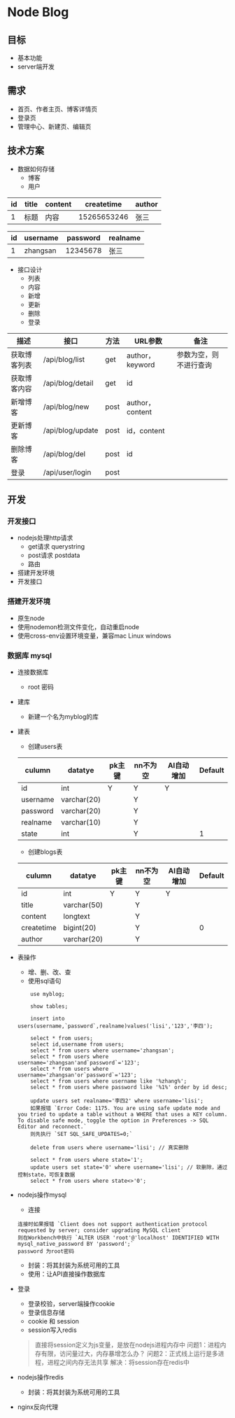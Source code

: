 # Node Blog


## 目标
- 基本功能
- server端开发


## 需求
- 首页、作者主页、博客详情页
- 登录页
- 管理中心、新建页、编辑页

## 技术方案
- 数据如何存储
    - 博客
    - 用户

| id | title | content | createtime | author |
| -- |  ------  |  ------  | ----- | ----- |
| 1  | 标题 | 内容 | 15265653246 |  张三  |

| id | username | password | realname |
| -- |  ------  |  ------  | ----- |
| 1  | zhangsan | 12345678 | 张三 |

- 接口设计
    - 列表
    - 内容
    - 新增
    - 更新
    - 删除
    - 登录

| 描述 | 接口 | 方法 | URL参数 | 备注 |
| --- |  ------  |  ------  | ----- | ------ |
| 获取博客列表  | /api/blog/list   | get | author，keyword | 参数为空，则不进行查询 |
| 获取博客内容  | /api/blog/detail | get | id |  |
| 新增博客     | /api/blog/new    | post | author，content |  |
| 更新博客     | /api/blog/update | post | id，content |  |
| 删除博客     | /api/blog/del    | post | id |  |
| 登录        | /api/user/login  | post |  |  |


## 开发

### 开发接口
- nodejs处理http请求
    - get请求 querystring
    - post请求 postdata
    - 路由
- 搭建开发环境
- 开发接口

### 搭建开发环境
- 原生node
- 使用nodemon检测文件变化，自动重启node
- 使用cross-env设置环境变量，兼容mac Linux windows

### 数据库 mysql
- 连接数据库
    - root 密码
- 建库
    - 新建一个名为myblog的库
- 建表
    - 创建users表

    | culumn   | datatye     | pk主键 | nn不为空 | AI自动增加 | Default |
    | -------- | ----------- | -----  | ------- | -------- | ----- |
    | id       | int         | Y      | Y       | Y        |       |
    | username | varchar(20) |        | Y       |          |       |
    | password | varchar(20) |        | Y       |          |       |
    | realname | varchar(10) |        | Y       |          |       |
    | state    | int         |        | Y       |          | 1     |

    - 创建blogs表

    | culumn     | datatye     | pk主键 | nn不为空 | AI自动增加 | Default |
    | ---------- | ----------- | -----  | ------- | -------- | ----- |
    | id         | int         | Y      | Y       | Y        |       |
    | title      | varchar(50) |        | Y       |          |       |
    | content    | longtext    |        | Y       |          |       |
    | createtime | bigint(20)  |        | Y       |          | 0     |
    | author     | varchar(20) |        | Y       |          |       |

- 表操作
    - 增、删、改、查
    - 使用sql语句

    ```
        use myblog;

        show tables;

        insert into users(username,`password`,realname)values('lisi','123','李四');

        select * from users;
        select id,username from users;
        select * from users where username='zhangsan';
        select * from users where username='zhangsan'and`password`='123';
        select * from users where username='zhangsan'or`password`='123';
        select * from users where username like '%zhang%';
        select * from users where password like '%1%' order by id desc;

        update users set realname='李四2' where username='lisi';
        如果报错 `Error Code: 1175. You are using safe update mode and you tried to update a table without a WHERE that uses a KEY column.  To disable safe mode, toggle the option in Preferences -> SQL Editor and reconnect.`
        则先执行 `SET SQL_SAFE_UPDATES=0;`

        delete from users where username='lisi'; // 真实删除

        select * from users where state='1';
        update users set state='0' where username='lisi'; // 软删除，通过控制state，可恢复数据
        select * from users where state<>'0';
    ```

- nodejs操作mysql
    - 连接

    ```
    连接时如果报错 `Client does not support authentication protocol requested by server; consider upgrading MySQL client`
    则在Workbench中执行 `ALTER USER 'root'@'localhost' IDENTIFIED WITH mysql_native_password BY 'password';`
    password 为root密码
    ```

    - 封装：将其封装为系统可用的工具
    - 使用：让API直接操作数据库

- 登录
    - 登录校验，server端操作cookie
    - 登录信息存储
    - cookie 和 session
    - session写入redis

    > 直接将session定义为js变量，是放在nodejs进程内存中
    > 问题1：进程内存有限，访问量过大，内存暴增怎么办？
    > 问题2：正式线上运行是多进程，进程之间内存无法共享
    > 解决：将session存在redis中

- nodejs操作redis
    - 封装：将其封装为系统可用的工具

- nginx反向代理